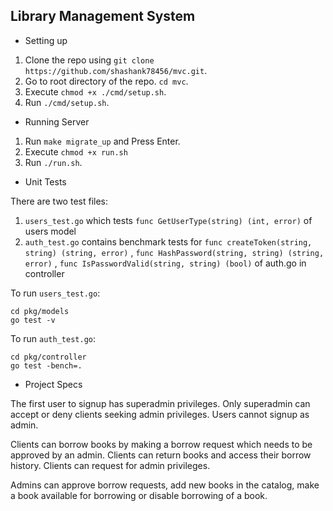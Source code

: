 ## Library Management System

- Setting up

1. Clone the repo using `git clone https://github.com/shashank78456/mvc.git`.
2. Go to root directory of the repo. `cd mvc`.
3. Execute `chmod +x ./cmd/setup.sh`.
4. Run `./cmd/setup.sh`.

- Running Server

1. Run `make migrate_up` and Press Enter.
2. Execute `chmod +x run.sh`
3. Run `./run.sh`.

- Unit Tests

There are two test files:
1. `users_test.go` which tests `func GetUserType(string) (int, error)` of users model
2. `auth_test.go` contains benchmark tests for `func createToken(string, string) (string, error)` , `func HashPassword(string, string) (string, error)` , `func IsPasswordValid(string, string) (bool)` of auth.go in controller

To run `users_test.go`:
```
cd pkg/models
go test -v
```

To run `auth_test.go`: 
```
cd pkg/controller
go test -bench=.
```
- Project Specs

The first user to signup has superadmin privileges.
Only superadmin can accept or deny clients seeking admin privileges.
Users cannot signup as admin.

Clients can borrow books by making a borrow request which needs to be approved by an admin.
Clients can return books and access their borrow history. Clients can request for admin privileges.

Admins can approve borrow requests, add new books in the catalog, make a book available for borrowing or disable borrowing of a book. 
